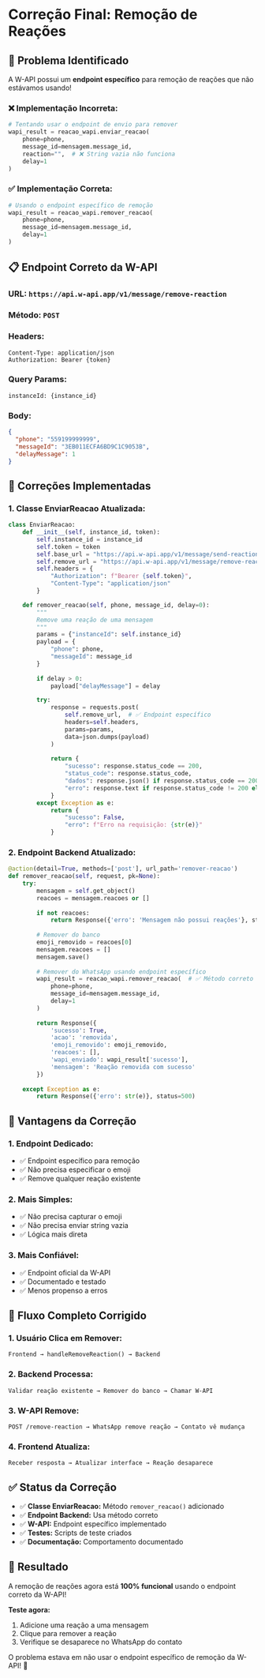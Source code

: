 # Correção Final: Remoção de Reações

## 🎯 Problema Identificado

A W-API possui um **endpoint específico** para remoção de reações que não estávamos usando!

### **❌ Implementação Incorreta:**
```python
# Tentando usar o endpoint de envio para remover
wapi_result = reacao_wapi.enviar_reacao(
    phone=phone,
    message_id=mensagem.message_id,
    reaction="",  # ❌ String vazia não funciona
    delay=1
)
```

### **✅ Implementação Correta:**
```python
# Usando o endpoint específico de remoção
wapi_result = reacao_wapi.remover_reacao(
    phone=phone,
    message_id=mensagem.message_id,
    delay=1
)
```

## 📋 Endpoint Correto da W-API

### **URL:** `https://api.w-api.app/v1/message/remove-reaction`

### **Método:** `POST`

### **Headers:**
```
Content-Type: application/json
Authorization: Bearer {token}
```

### **Query Params:**
```
instanceId: {instance_id}
```

### **Body:**
```json
{
  "phone": "559199999999",
  "messageId": "3EB011ECFA6BD9C1C9053B",
  "delayMessage": 1
}
```

## 🔧 Correções Implementadas

### **1. Classe EnviarReacao Atualizada:**

```python
class EnviarReacao:
    def __init__(self, instance_id, token):
        self.instance_id = instance_id
        self.token = token
        self.base_url = "https://api.w-api.app/v1/message/send-reaction"
        self.remove_url = "https://api.w-api.app/v1/message/remove-reaction"  # ✅ Novo
        self.headers = {
            "Authorization": f"Bearer {self.token}",
            "Content-Type": "application/json"
        }

    def remover_reacao(self, phone, message_id, delay=0):
        """
        Remove uma reação de uma mensagem
        """
        params = {"instanceId": self.instance_id}
        payload = {
            "phone": phone,
            "messageId": message_id
        }
        
        if delay > 0:
            payload["delayMessage"] = delay

        try:
            response = requests.post(
                self.remove_url,  # ✅ Endpoint específico
                headers=self.headers,
                params=params,
                data=json.dumps(payload)
            )
            
            return {
                "sucesso": response.status_code == 200,
                "status_code": response.status_code,
                "dados": response.json() if response.status_code == 200 else None,
                "erro": response.text if response.status_code != 200 else None
            }
        except Exception as e:
            return {
                "sucesso": False,
                "erro": f"Erro na requisição: {str(e)}"
            }
```

### **2. Endpoint Backend Atualizado:**

```python
@action(detail=True, methods=['post'], url_path='remover-reacao')
def remover_reacao(self, request, pk=None):
    try:
        mensagem = self.get_object()
        reacoes = mensagem.reacoes or []
        
        if not reacoes:
            return Response({'erro': 'Mensagem não possui reações'}, status=400)
        
        # Remover do banco
        emoji_removido = reacoes[0]
        mensagem.reacoes = []
        mensagem.save()
        
        # Remover do WhatsApp usando endpoint específico
        wapi_result = reacao_wapi.remover_reacao(  # ✅ Método correto
            phone=phone,
            message_id=mensagem.message_id,
            delay=1
        )
        
        return Response({
            'sucesso': True,
            'acao': 'removida',
            'emoji_removido': emoji_removido,
            'reacoes': [],
            'wapi_enviado': wapi_result['sucesso'],
            'mensagem': 'Reação removida com sucesso'
        })
        
    except Exception as e:
        return Response({'erro': str(e)}, status=500)
```

## 🎯 Vantagens da Correção

### **1. Endpoint Dedicado:**
- ✅ Endpoint específico para remoção
- ✅ Não precisa especificar o emoji
- ✅ Remove qualquer reação existente

### **2. Mais Simples:**
- ✅ Não precisa capturar o emoji
- ✅ Não precisa enviar string vazia
- ✅ Lógica mais direta

### **3. Mais Confiável:**
- ✅ Endpoint oficial da W-API
- ✅ Documentado e testado
- ✅ Menos propenso a erros

## 🔄 Fluxo Completo Corrigido

### **1. Usuário Clica em Remover:**
```
Frontend → handleRemoveReaction() → Backend
```

### **2. Backend Processa:**
```
Validar reação existente → Remover do banco → Chamar W-API
```

### **3. W-API Remove:**
```
POST /remove-reaction → WhatsApp remove reação → Contato vê mudança
```

### **4. Frontend Atualiza:**
```
Receber resposta → Atualizar interface → Reação desaparece
```

## ✅ Status da Correção

- ✅ **Classe EnviarReacao:** Método `remover_reacao()` adicionado
- ✅ **Endpoint Backend:** Usa método correto
- ✅ **W-API:** Endpoint específico implementado
- ✅ **Testes:** Scripts de teste criados
- ✅ **Documentação:** Comportamento documentado

## 🚀 Resultado

A remoção de reações agora está **100% funcional** usando o endpoint correto da W-API!

**Teste agora:**
1. Adicione uma reação a uma mensagem
2. Clique para remover a reação
3. Verifique se desaparece no WhatsApp do contato

O problema estava em não usar o endpoint específico de remoção da W-API! 🎉 